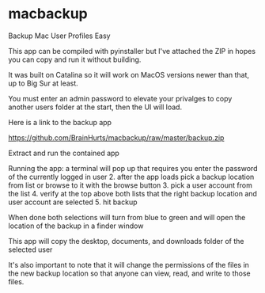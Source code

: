 # macbackup
Backup Mac User Profiles Easy

This app can be compiled with pyinstaller but I've attached the ZIP in hopes
you can copy and run it without building.

It was built on Catalina so it will work on MacOS versions newer than that,
up to Big Sur at least. 

You must enter an admin password to elevate your privalges to copy
another users folder at the start, then the UI will load.

Here is a link to the backup app

https://github.com/BrainHurts/macbackup/raw/master/backup.zip 

Extract and run the contained app

Running the app:
a terminal will pop up that requires you enter the password of the currently logged in user
 2.  after the app loads pick a backup location from list or browse to it with the browse button
 3.  pick a user account from the list
 4.  verify at the top above both lists that the right backup location and user account are selected
 5.  hit backup

When done both selections will turn from blue to green and will open the location of the backup in a finder window

This app will copy the desktop, documents, and downloads folder of the selected user

It's also important to note that it will change the permissions of the files in the new backup location so that anyone can view, read, and write to those files. 
